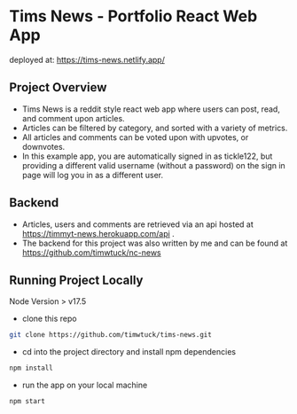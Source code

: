 # Tims News - Portfolio React Web App

deployed at: https://tims-news.netlify.app/

## Project Overview

- Tims News is a reddit style react web app where users can post, read, and comment upon articles.
- Articles can be filtered by category, and sorted with a variety of metrics.
- All articles and comments can be voted upon with upvotes, or downvotes.
- In this example app, you are automatically signed in as tickle122, but providing a different valid username (without a password) on the sign in page will log you in as a different user.

## Backend

- Articles, users and comments are retrieved via an api hosted at https://timmyt-news.herokuapp.com/api .
- The backend for this project was also written by me and can be found at https://github.com/timwtuck/nc-news

## Running Project Locally

Node Version > v17.5

- clone this repo

```sh
git clone https://github.com/timwtuck/tims-news.git
```

- cd into the project directory and install npm dependencies

```sh
npm install
```

- run the app on your local machine

```sh
npm start
```
